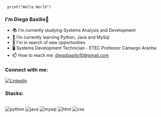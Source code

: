 ```pytho 
 print("Hello World")
``` 
### I'm Diego Basilio👋
- 📚 I'm currently studying Systems Analysis and Development
- 🌱 I’m currently learning Python, Java and MySql
- 🤔 I'm in search of new opportunities
- 🖥️ Systems Development Technician - ETEC Professor Camargo Aranha
- 📫 How to reach me: diegobasilio10@gmail.com

### Connect with me:
[![Linkedin](https://img.shields.io/badge/LinkedIn-0077B5?style=for-the-badge&logo=linkedin&logoColor=white)](https://https://www.linkedin.com/in/diego-basilio-47b680207/1)

### Stacks:

<div style="display: inline_block"><br/> 
    <img align="center "alt="python" src="https://img.shields.io/badge/Python-3776AB?style=for-the-badge&logo=python&logoColor=white">
    <img align="center "alt="java" src="https://img.shields.io/badge/Java-ED8B00?style=for-the-badge&logo=openjdk&logoColor=white">
    <img align="center "alt="mysql" src="https://img.shields.io/badge/MySQL-00000F?style=for-the-badge&logo=mysql&logoColor=white">
    <img align="center "alt="html" src="https://img.shields.io/badge/HTML5-E34F26?style=for-the-badge&logo=html5&logoColor=white">
    <img align="center "alt="css" src="https://img.shields.io/badge/CSS3-1572B6?style=for-the-badge&logo=css3&logoColor=white">
</div>

